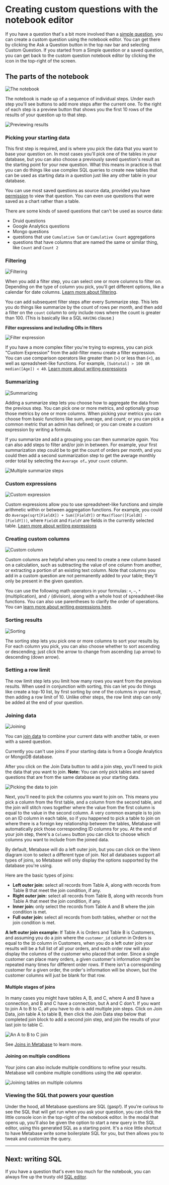 # Creating custom questions with the notebook editor

If you have a question that's a bit more involved than a [simple question](04-asking-questions.md), you can create a custom question using the notebook editor. You can get there by clicking the Ask a Question button in the top nav bar and selecting Custom Question. If you started from a Simple question or a saved question, you can get back to the custom question notebook editor by clicking the icon in the top-right of the screen.

## The parts of the notebook

![The notebook](./images/notebook/notebook-ui.png)

The notebook is made up of a sequence of individual steps. Under each step you'll see buttons to add more steps after the current one. To the right of each step is a preview button that shows you the first 10 rows of the results of your question up to that step.

![Previewing results](./images/notebook/preview-table.png)

### Picking your starting data

This first step is required, and is where you pick the data that you want to base your question on. In most cases you'll pick one of the tables in your database, but you can also choose a previously saved question's result as the starting point for your new question. What this means in practice is that you can do things like use complex SQL queries to create new tables that can be used as starting data in a question just like any other table in your database.

You can use most saved questions as source data, provided you have [permission](../administration-guide/05-setting-permissions.md) to view that question. You can even use questions that were saved as a chart rather than a table.

There are some kinds of saved questions that can't be used as source data:

- Druid questions
- Google Analytics questions
- Mongo questions
- questions that use `Cumulative Sum` or `Cumulative Count` aggregations
- questions that have columns that are named the same or similar thing, like `Count` and `Count 2`

### Filtering

![Filtering](./images/notebook/filter-step.png)

When you add a filter step, you can select one or more columns to filter on. Depending on the type of column you pick, you'll get different options, like a calendar for date columns. [Learn more about filtering](04-asking-questions.md).

You can add subsequent filter steps after every Summarize step. This lets you do things like summarize by the count of rows per month, and then add a filter on the `count` column to only include rows where the count is greater than 100. (This is basically like a SQL `HAVING` clause.)

**Filter expressions and including ORs in filters**

![Filter expression](./images/expressions/filter-expression.png)

If you have a more complex filter you're trying to express, you can pick "Custom Expression" from the add-filter menu create a filter expression. You can use comparison operators like greater than (>) or less than (<), as well as spreadsheet-like functions. For example, `[Subtotal] > 100 OR median([Age]) < 40`. [Learn more about writing expressions](./expressions.md)

### Summarizing

![Summarizing](./images/notebook/summarize-step.png)

Adding a summarize step lets you choose how to aggregate the data from the previous step. You can pick one or more metrics, and optionally group those metrics by one or more columns. When picking your metrics you can choose from basic functions like sum, average, and count; or you can pick a common metric that an admin has defined; or you can create a custom expression by writing a formula.

If you summarize and add a grouping you can then summarize _again_. You can also add steps to filter and/or join in between. For example, your first summarization step could be to get the count of orders per month, and you could then add a second summarization step to get the average monthly order total by selecting the `Average of…` your `count` column.

![Multiple summarize steps](./images/notebook/multiple-summarize-steps.png)

### Custom expressions

![Custom expression](./images/expressions/aggregation-expression.png)

Custom expressions allow you to use spreadsheet-like functions and simple arithmetic within or between aggregation functions. For example, you could do `Average(sqrt[FieldX]) + Sum([FieldY])` or `Max(floor([FieldX] - [FieldY]))`, where `FieldX` and `FieldY` are fields in the currently selected table. [Learn more about writing expressions](./expressions.md)

### Creating custom columns

![Custom column](./images/expressions/custom-column.png)

Custom columns are helpful when you need to create a new column based on a calculation, such as subtracting the value of one column from another, or extracting a portion of an existing text column. Note that columns you add in a custom question are not permanently added to your table; they'll only be present in the given question.

You can use the following math operators in your formulas: `+`, `–`, `*` (multiplication), and `/` (division), along with a whole host of spreadsheet-like functions. You can also use parentheses to clarify the order of operations. You can [learn more about writing expressions here](./expressions.md).

### Sorting results

![Sorting](./images/notebook/sort-step.png)

The sorting step lets you pick one or more columns to sort your results by. For each column you pick, you can also choose whether to sort ascending or descending; just click the arrow to change from ascending (up arrow) to descending (down arrow).

### Setting a row limit

The row limit step lets you limit how many rows you want from the previous results. When used in conjunction with sorting, this can let you do things like create a top-10 list, by first sorting by one of the columns in your result, then adding a row limit of 10. Unlike other steps, the row limit step can only be added at the end of your question.

### Joining data

![Joining](./images/notebook/join-step.png)

You can [join data](https://www.metabase.com/blog/joining-tables/index.html) to combine your current data with another table, or even with a saved question.

Currently you can't use joins if your starting data is from a Google Analytics or MongoDB database.

After you click on the Join Data button to add a join step, you'll need to pick the data that you want to join. **Note:** You can only pick tables and saved questions that are from the same database as your starting data.

![Picking the data to join](./images/notebook/join-pick-data.png)

Next, you'll need to pick the columns you want to join on. This means you pick a column from the first table, and a column from the second table, and the join will stitch rows together where the value from the first column is equal to the value in the second column. A very common example is to join on an ID column in each table, so if you happened to pick a table to join on where there is a foreign key relationship between the tables, Metabase will automatically pick those corresponding ID columns for you. At the end of your join step, there's a `Columns` button you can click to choose which columns you want to include from the joined data.

By default, Metabase will do a left outer join, but you can click on the Venn diagram icon to select a different type of join. Not all databases support all types of joins, so Metabase will only display the options supported by the database you're using.

Here are the basic types of joins:

- **Left outer join:** select all records from Table A, along with records from Table B that meet the join condition, if any.
- **Right outer join:** select all records from Table B, along with records from Table A that meet the join condition, if any.
- **Inner join:** only select the records from Table A and B where the join condition is met.
- **Full outer join:** select all records from both tables, whether or not the join condition is met.

**A left outer join example:** If Table A is Orders and Table B is Customers, and assuming you do a join where the `customer_id` column in Orders is equal to the `ID` column in Customers, when you do a left outer join your results will be a full list of all your orders, and each order row will also display the columns of the customer who placed that order. Since a single customer can place many orders, a given customer's information might be repeated many times for different order rows. If there isn't a corresponding customer for a given order, the order's information will be shown, but the customer columns will just be blank for that row.

#### Multiple stages of joins

In many cases you might have tables A, B, and C, where A and B have a connection, and B and C have a connection, but A and C don't. If you want to join A to B to C, all you have to do is add multiple join steps. Click on Join Data, join table A to table B, then click the Join Data step below that completed join block to add a second join step, and join the results of your last join to table C.

![An A to B to C join](./images/notebook/join-a-b-c.png)

See [Joins in Metabase](https://www.metabase.com/blog/joining-tables/index.html) to learn more.

#### Joining on multiple conditions

Your joins can also include multiple conditions to refine your results. Metabase will combine multiple conditions using the `AND` operator.

![Joining tables on multiple columns](./images/notebook/joining-on-multiple-columns.png)

### Viewing the SQL that powers your question

Under the hood, all Metabase questions are SQL (gasp!). If you're curious to see the SQL that will get run when you ask your question, you can click the little console icon in the top-right of the notebook editor. In the modal that opens up, you'll also be given the option to start a new query in the SQL editor, using this generated SQL as a starting point. It's a nice little shortcut to have Metabase write some boilerplate SQL for you, but then allows you to tweak and customize the query.

---

## Next: writing SQL

If you have a question that's even too much for the notebook, you can always fire up the trusty old [SQL editor](writing-sql.md).
